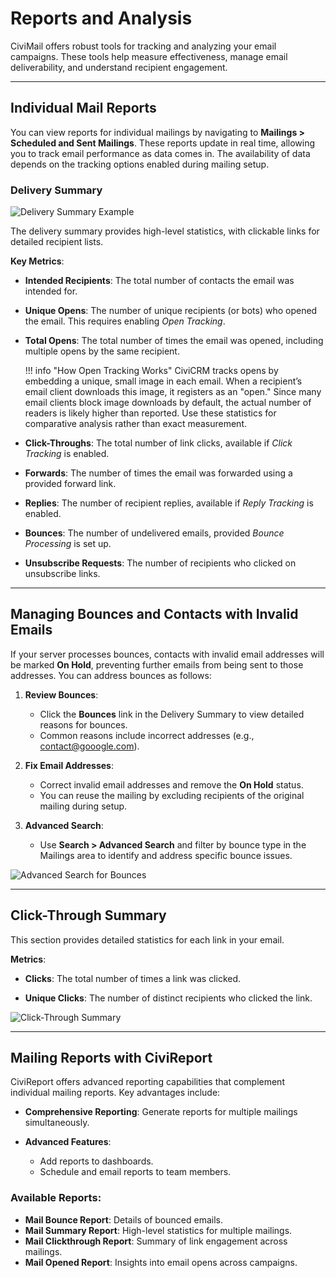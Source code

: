 # Reports and Analysis

CiviMail offers robust tools for tracking and analyzing your email campaigns. These tools help measure effectiveness, manage email deliverability, and understand recipient engagement.

---

## Individual Mail Reports

You can view reports for individual mailings by navigating to **Mailings > Scheduled and Sent Mailings**. These reports update in real time, allowing you to track email performance as data comes in. The availability of data depends on the tracking options enabled during mailing setup.

### Delivery Summary

![Delivery Summary Example](../img/report_email-en.png "Delivery Summary")

The delivery summary provides high-level statistics, with clickable links for detailed recipient lists.

**Key Metrics**:

- **Intended Recipients**: The total number of contacts the email was intended for.
  
- **Unique Opens**: The number of unique recipients (or bots) who opened the email. This requires enabling *Open Tracking*.
  
- **Total Opens**: The total number of times the email was opened, including multiple opens by the same recipient.

  !!! info "How Open Tracking Works"
      CiviCRM tracks opens by embedding a unique, small image in each email. When a recipient’s email client downloads this image, it registers as an "open." Since many email clients block image downloads by default, the actual number of readers is likely higher than reported. Use these statistics for comparative analysis rather than exact measurement.

- **Click-Throughs**: The total number of link clicks, available if *Click Tracking* is enabled.

- **Forwards**: The number of times the email was forwarded using a provided forward link.

- **Replies**: The number of recipient replies, available if *Reply Tracking* is enabled.

- **Bounces**: The number of undelivered emails, provided *Bounce Processing* is set up.

- **Unsubscribe Requests**: The number of recipients who clicked on unsubscribe links.

---

## Managing Bounces and Contacts with Invalid Emails

If your server processes bounces, contacts with invalid email addresses will be marked **On Hold**, preventing further emails from being sent to those addresses. You can address bounces as follows:

1. **Review Bounces**:
   - Click the **Bounces** link in the Delivery Summary to view detailed reasons for bounces.
   - Common reasons include incorrect addresses (e.g., contact@gooogle.com).

2. **Fix Email Addresses**:
   - Correct invalid email addresses and remove the **On Hold** status.
   - You can reuse the mailing by excluding recipients of the original mailing during setup.

3. **Advanced Search**:
   - Use **Search > Advanced Search** and filter by bounce type in the Mailings area to identify and address specific bounce issues.

![Advanced Search for Bounces](../img/advanced_search_mailing_bounce_type.png)

---

## Click-Through Summary

This section provides detailed statistics for each link in your email.

**Metrics**:

- **Clicks**: The total number of times a link was clicked.
  
- **Unique Clicks**: The number of distinct recipients who clicked the link.

![Click-Through Summary](../img/click_through_summary.png)

---

## Mailing Reports with CiviReport

CiviReport offers advanced reporting capabilities that complement individual mailing reports. Key advantages include:

- **Comprehensive Reporting**: Generate reports for multiple mailings simultaneously.
  
- **Advanced Features**:
  - Add reports to dashboards.
  - Schedule and email reports to team members.

### Available Reports:

- **Mail Bounce Report**: Details of bounced emails.
- **Mail Summary Report**: High-level statistics for multiple mailings.
- **Mail Clickthrough Report**: Summary of link engagement across mailings.
- **Mail Opened Report**: Insights into email opens across campaigns.